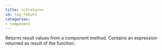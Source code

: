 ```yaml
---
title: <cfreturn>
id: tag-return
categories:
- component
---
```


Returns result values from a component method. Contains an expression returned as result of the function.
